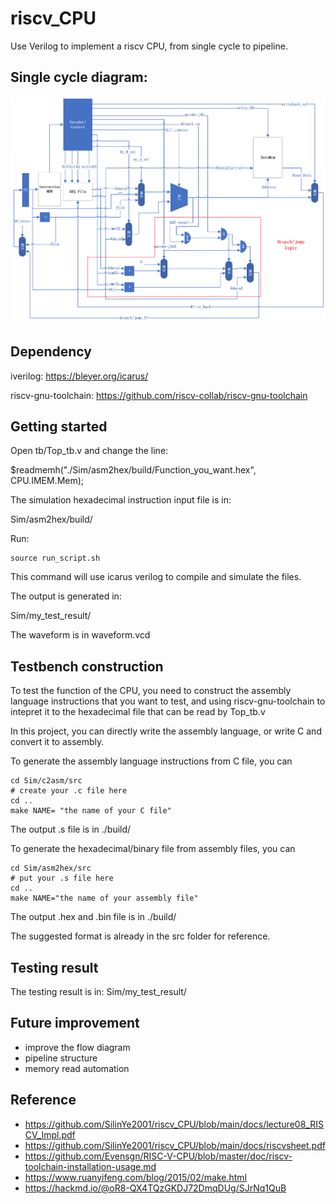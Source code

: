 # riscv_CPU
Use Verilog to implement a riscv CPU, from single cycle to pipeline.
## Single cycle diagram:
![riscv_CPU](docs/singlecycle.png)

## Dependency
iverilog: https://bleyer.org/icarus/

riscv-gnu-toolchain: https://github.com/riscv-collab/riscv-gnu-toolchain
## Getting started
Open tb/Top_tb.v and change the line:

$readmemh("./Sim/asm2hex/build/Function_you_want.hex", CPU.IMEM.Mem);

The simulation hexadecimal instruction input file is in: 

Sim/asm2hex/build/

Run:
```
source run_script.sh
```
This command will use icarus verilog to compile and simulate the files.

The output is generated in:

Sim/my_test_result/

The waveform is in waveform.vcd
## Testbench construction

To test the function of the CPU, you need to construct the assembly language instructions that you want to test, and using riscv-gnu-toolchain to intepret it to the hexadecimal file that can be read by Top_tb.v

In this project, you can directly write the assembly language, or write C and convert it to assembly.

To generate the assembly language instructions from C file, you can
```
cd Sim/c2asm/src
# create your .c file here
cd ..
make NAME= "the name of your C file"
```
The output .s file is in ./build/

To generate the hexadecimal/binary file from assembly files, you can
```
cd Sim/asm2hex/src
# put your .s file here
cd ..
make NAME="the name of your assembly file"
```
The output .hex and .bin file is in ./build/

The suggested format is already in the src folder for reference.

## Testing result

The testing result is in: Sim/my_test_result/

## Future improvement

* improve the flow diagram
* pipeline structure
* memory read automation

## Reference
* https://github.com/SilinYe2001/riscv_CPU/blob/main/docs/lecture08_RISCV_Impl.pdf
* https://github.com/SilinYe2001/riscv_CPU/blob/main/docs/riscvsheet.pdf
* https://github.com/Evensgn/RISC-V-CPU/blob/master/doc/riscv-toolchain-installation-usage.md
* https://www.ruanyifeng.com/blog/2015/02/make.html
* https://hackmd.io/@oR8-QX4TQzGKDJ72DmqDUg/SJrNq1QuB



